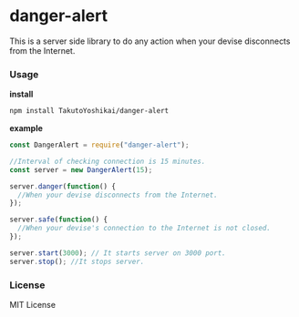 # danger-alert
This is a server side library to do any action when your devise disconnects from the Internet.

### Usage
**install**
```bash
npm install TakutoYoshikai/danger-alert
```
**example**
```javascript
const DangerAlert = require("danger-alert");

//Interval of checking connection is 15 minutes.
const server = new DangerAlert(15);

server.danger(function() {
  //When your devise disconnects from the Internet.
});

server.safe(function() {
  //When your devise's connection to the Internet is not closed.
});

server.start(3000); // It starts server on 3000 port.
server.stop(); //It stops server.

```

### License
MIT License
